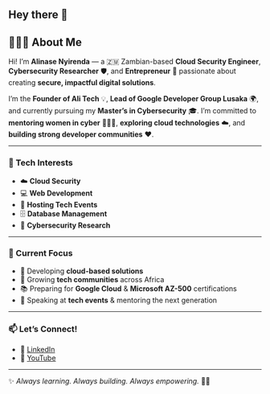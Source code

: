 ## Hey there 👋

## 👩🏽‍💻 About Me

Hi! I’m **Alinase Nyirenda** — a 🇿🇲 Zambian-based **Cloud Security Engineer**, **Cybersecurity Researcher** 🛡️, and **Entrepreneur** 🚀 passionate about creating **secure, impactful digital solutions**.

I’m the **Founder of Ali Tech** 💡, **Lead of Google Developer Group Lusaka** 🌍, and currently pursuing my **Master’s in Cybersecurity** 🎓.
I’m committed to **mentoring women in cyber** 👩🏽‍💼, **exploring cloud technologies** ☁️, and **building strong developer communities** ❤️.

---

### 🔧 Tech Interests

* ☁️ **Cloud Security**
* 💻 **Web Development**
* 🐳 **Hosting Tech Events**
* 🗄️ **Database Management**
* 🔐 **Cybersecurity Research**

---

### 📌 Current Focus

* 🤖 Developing **cloud-based solutions**
* 🌱 Growing **tech communities** across Africa
* 📚 Preparing for **Google Cloud** & **Microsoft AZ-500** certifications
* 💬 Speaking at **tech events** & mentoring the next generation

---

### 📫 Let’s Connect!

* 💼 [LinkedIn](https://www.linkedin.com/in/alinasenyirenda)
* 🎥 [YouTube](https://www.youtube.com/@TravelLifestyleWithAlinase) 

---

✨ *Always learning. Always building. Always empowering.* 💪🏽
